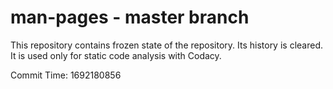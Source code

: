 # man-pages - master branch

This repository contains frozen state of the repository.
Its history is cleared. It is used only for static code
analysis with Codacy.

Commit Time: 1692180856